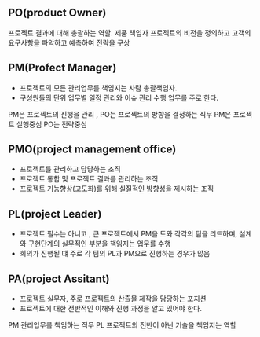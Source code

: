 ## PO(product Owner)
프로젝트 결과에 대해 총괄하는 역할. 제품 책임자
프로젝트의 비전을 정의하고 고객의 요구사항을 파악하고 예측하여 전략을 구상

## PM(Profect Manager)
- 프로젝트의 모든 관리업무를 책임지는 사람 총괄책임자.
- 구성원들의 단위 업무별 일정 관리와 이슈 관리 수행 업무를 주로 한다.

PM은 프로젝트의 진행을 관리 , PO는 프로젝트의 방향을 결정하는 직무
PM은 프로젝트 실행중심 PO는 전략중심

## PMO(project management office)
- 프로젝트를 관리하고 담당하는 조직
- 프로젝트 통합 및 프로젝트 결과를 관리하는 조직
- 프로젝트 기능향상(고도화)를 위해 실질적인 방향성을 제시하는 조직

## PL(project Leader)
- 프로젝트 필수는 아니고 , 큰 프로젝트에서 PM을 도와 각각의 팀을 리드하며, 설계와 구현단계의 실무적인 부분을 책임지는 업무를 수행
- 회의가 진행될 떄 주로 각 팀의 PL과 PM으로 진행하는 경우가 많음

## PA(project Assitant)
- 프로젝트 실무자, 주로 프로젝트의 산출물 제작을 담당하는 포지션
- 프로젝트에 대한 전반적인 이해와 진행 과정을 알고 있어야 한다.

PM 관리업무를 책임하는 직무
PL 프로젝트의 전반이 아닌 기술을 책임지는 역할